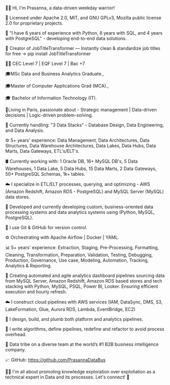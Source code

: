 👋🏾 Hi, I'm Prasanna, a data-driven weekday warrior!

📜 Licensed under Apache 2.0, MIT, and GNU GPLv3, Mozilla public license 2.0 for proprietary projects.

🌟 "I have 6 years of experience with Python, 8 years with SQL, and 4 years with PostgreSQL" - developing end-to-end data solutions.

💼 Creator of JobTitleTransformer — Instantly clean & standardize job titles for free → pip install JobTitleTransformer

🧑‍💼 CEC Level 7 | EQF Level 7 | Bac +7

🎓MSc Data and Business Analytics Graduate.,

🎓Master of Computer Applications Grad (MCA).,

🎓 Bachelor of Information Technology (IT).

🗼Living in Paris, passionate about - Strategic management | Data-driven decisions | Logic-driven problem-solving.

🌟 Currently handling: "3 Data Stacks" - Database Design, Data Engineering, and Data Analysis.

⚙️ 5+ years' experience: Data Management, Data Architectures, Data Structures, Data Warehouse Architectures, Data Lakes, Data Hubs, Data Marts, Data Gateways, ETL's/ELT's.

🛢️ Currently working with: 1 Oracle DB, 16+ MySQL DB's, 5 Data Warehouses, 1 Data Lake, 5 Data Hubs, 15 Data Marts, 2 Data Gateways, 50+ PostgreSQL Schemas, 1k+ tables.

☁️ I specialize in ETL/ELT processes, querying, and optimizing - AWS (Amazon Redshift, Amazon RDS - PostgreSQL) and MySQL Server (MySQL) data stores.

🔧 Developed and currently developing custom, business-oriented data processing systems and data analytics systems using (Python, MySQL, PostgreSQL).

🌱 I use Git & GitHub for version control.

⚙️ Orchestrating with Apache Airflow | Docker | YAML.

📊 5+ years' experience: Extraction, Staging, Pre-Processing, Formatting, Cleaning, Transformation, Preparation, Validation, Testing, Debugging, Production, Governance, Use case, Modeling, Automation, Tracking, Analytics & Reporting.

🌟 Creating automated and agile analytics dashboard pipelines sourcing data from MySQL Server, Amazon Redshift, Amazon RDS based stores and tech stacking with Python, MySQL, PSQL, Power BI, Looker. Ensuring efficient execution and hourly refresh.

☁️ I construct cloud pipelines with AWS services (IAM, DataSync, DMS, S3, LakeFormation, Glue, Aurora RDS, Lambda, EventBridge, EC2)

🎯 I design, build, and plumb both platform and analytics pipelines.

📝 I write algorithms, define pipelines, redefine and refactor to avoid process overhead.

🏢 Data tribe on a diverse team at the world’s #1 B2B business intelligence company.

📈 GitHub: https://github.com/PrasannaDataBus

🙋‍♂️ I'm all about promoting knowledge exploration over exploitation as a technical expert in Data and its processes. Let's connect! 💼
